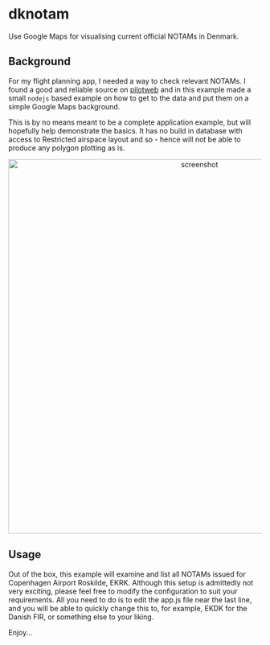 # dknotam
Use Google Maps for visualising current official NOTAMs in Denmark.

## Background
For my flight planning app, I needed a way to check relevant NOTAMs. I found a good and reliable source on 
[pilotweb](https://pilotweb.nas.faa.gov/) and in this example made a small `nodejs` based example on how to get to the data and put them on a simple Google Maps background.

This is by no means meant to be a complete application example, but will hopefully help demonstrate the basics. It has no build in database with access to Restricted airspace layout and so - hence will not be able to produce any polygon plotting as is. 

<p align="center">
<img width="745" alt="screenshot" src="https://user-images.githubusercontent.com/3058746/35766845-10bff990-08e0-11e8-9871-9b0d90c26bea.png">
</p>

## Usage
Out of the box, this example will examine and list all NOTAMs issued for Copenhagen Airport Roskilde, EKRK. Although this setup is admittedly not very exciting, please feel free to modify the configuration to suit your requirements. All you need to do is to edit the app.js file near the last line, and you will be able to quickly change this to, for example, EKDK for the Danish FIR, or something else to your liking.

Enjoy...
